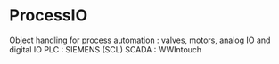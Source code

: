 # ProcessIO
Object handling for process automation : valves, motors, analog IO and digital IO PLC : SIEMENS (SCL) SCADA : WWIntouch
